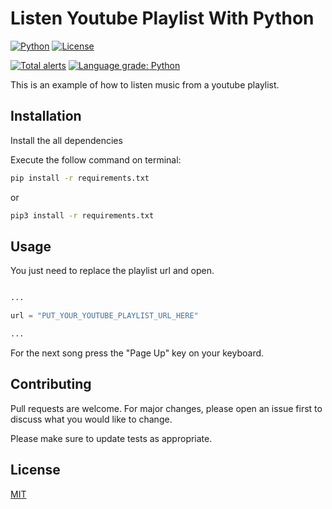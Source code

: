 # Listen Youtube Playlist With Python

[![Python](https://img.shields.io/pypi/pyversions/Eel?style=for-the-badge)](https://www.python.org/)
[![License](https://img.shields.io/pypi/l/Eel.svg?style=for-the-badge)](https://github.com/thomaznathanael/Listen-youtube-playlist-with-python/blob/main/LICENSE)

[![Total alerts](https://img.shields.io/lgtm/alerts/g/thomaznathanael/Listen-youtube-playlist-with-python.svg?logo=lgtm&logoWidth=18)](https://lgtm.com/projects/g/thomaznathanael/Listen-youtube-playlist-with-python/alerts/)
[![Language grade: Python](https://img.shields.io/lgtm/grade/python/g/thomaznathanael/Listen-youtube-playlist-with-python.svg?logo=lgtm&logoWidth=18)](https://lgtm.com/projects/g/thomaznathanael/Listen-youtube-playlist-with-python/context:python)


This is an example of how to listen music from a youtube playlist.

## Installation

Install the all dependencies

Execute the follow command on terminal:
```bash
pip install -r requirements.txt
```
or
```bash
pip3 install -r requirements.txt
```

## Usage

You just need to replace the playlist url and open.

```python

...

url = "PUT_YOUR_YOUTUBE_PLAYLIST_URL_HERE"

...

```
For the next song press the "Page Up" key on your keyboard.

## Contributing
Pull requests are welcome. For major changes, please open an issue first to discuss what you would like to change.

Please make sure to update tests as appropriate.

## License
[MIT](https://choosealicense.com/licenses/mit/)
